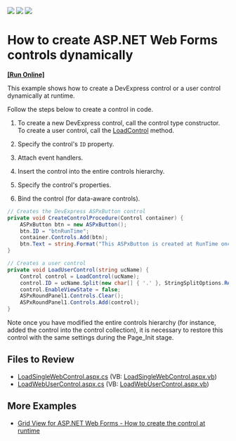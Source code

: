 <!-- default badges list -->
![](https://img.shields.io/endpoint?url=https://codecentral.devexpress.com/api/v1/VersionRange/128566398/13.1.12%2B)
[![](https://img.shields.io/badge/Open_in_DevExpress_Support_Center-FF7200?style=flat-square&logo=DevExpress&logoColor=white)](https://supportcenter.devexpress.com/ticket/details/E1238)
[![](https://img.shields.io/badge/📖_How_to_use_DevExpress_Examples-e9f6fc?style=flat-square)](https://docs.devexpress.com/GeneralInformation/403183)
<!-- default badges end -->

# How to create ASP.NET Web Forms controls dynamically
<!-- run online -->
**[[Run Online]](https://codecentral.devexpress.com/e1238/)**
<!-- run online end -->

This example shows how to create a DevExpress control or a user control dynamically at runtime.

Follow the steps below to create a control in code.

1. To create a new DevExpress control, call the control type constructor. To create a user control, call the [LoadControl](https://learn.microsoft.com/en-us/dotnet/api/system.web.ui.templatecontrol.loadcontrol) method.

1. Specify the control's `ID` property.
1. Attach event handlers.
1. Insert the control into the entire controls hierarchy.
1. Specify the control's properties.
1. Bind the control (for data-aware controls).

```cs
// Creates the DevExpress ASPxButton control
private void CreateControlProcedure(Control container) {
    ASPxButton btn = new ASPxButton();
    btn.ID = "btnRunTime";
    container.Controls.Add(btn);
    btn.Text = string.Format("This ASPxButton is created at RunTime once. ID = {0}", btn.ID);
}

// Creates a user control
private void LoadUserControl(string ucName) {
    Control control = LoadControl(ucName);
    control.ID = ucName.Split(new char[] { '.' }, StringSplitOptions.RemoveEmptyEntries)[0];
    control.EnableViewState = false;
    ASPxRoundPanel1.Controls.Clear();
    ASPxRoundPanel1.Controls.Add(control);
}
```

Note once you have modified the entire controls hierarchy (for instance, added the control into the control collection), it is necessary to restore this control with the same settings during the Page_Init stage.


## Files to Review

* [LoadSingleWebControl.aspx.cs](./CS/LoadSingleWebControl.aspx.cs#L18-L24) (VB: [LoadSingleWebControl.aspx.vb](./VB/LoadSingleWebControl.aspx.vb))
* [LoadWebUserControl.aspx.cs](./CS/LoadWebUserControl.aspx.cs#L16-L22) (VB: [LoadWebUserControl.aspx.vb](./VB/LoadWebUserControl.aspx.vb))


## More Examples

* [Grid View for ASP.NET Web Forms - How to create the control at runtime](https://github.com/DevExpress-Examples/asp-net-web-forms-grid-create-at-runtime)

